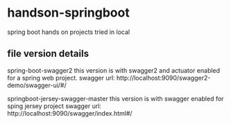 # handson-springboot
spring boot hands on projects tried in local


file version details
--------------------------
spring-boot-swagger2
this version is with swagger2 and actuator enabled for a spring web project.
swagger url: http://localhost:9090/swagger2-demo/swagger-ui/#/

springboot-jersey-swagger-master
this version is with swagger enabled for sping jersey project
swagger url: http://localhost:9090/swagger/index.html#/
